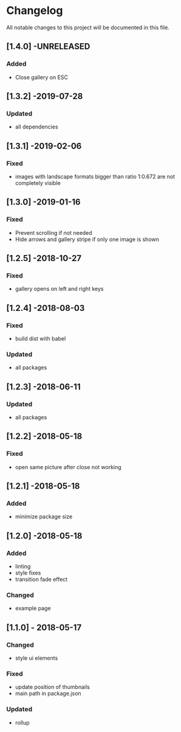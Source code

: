 # Changelog

All notable changes to this project will be documented in this file.

## [1.4.0] -UNRELEASED

### Added

- Close gallery on ESC

## [1.3.2] -2019-07-28

### Updated

- all dependencies

## [1.3.1] -2019-02-06

### Fixed

- images with landscape formats bigger than ratio 1:0.672 are not completely visible

## [1.3.0] -2019-01-16

### Fixed

- Prevent scrolling if not needed
- Hide arrows and gallery stripe if only one image is shown

## [1.2.5] -2018-10-27

### Fixed

- gallery opens on left and right keys

## [1.2.4] -2018-08-03

### Fixed

- build dist with babel

### Updated

- all packages

## [1.2.3] -2018-06-11

### Updated

- all packages

## [1.2.2] -2018-05-18

### Fixed

- open same picture after close not working

## [1.2.1] -2018-05-18

### Added

- minimize package size

## [1.2.0] -2018-05-18

### Added

- linting
- style fixes
- transition fade effect

### Changed

- example page

## [1.1.0] - 2018-05-17

### Changed

- style ui elements

### Fixed

- update position of thumbnails
- main path in package.json

### Updated

- rollup
